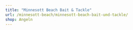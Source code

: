 ```yaml
---
title: "Minnesott Beach Bait & Tackle"
url: /minnesott-beach/minnesott-beach-bait-und-tackle/
shop: Angeln
---
```

